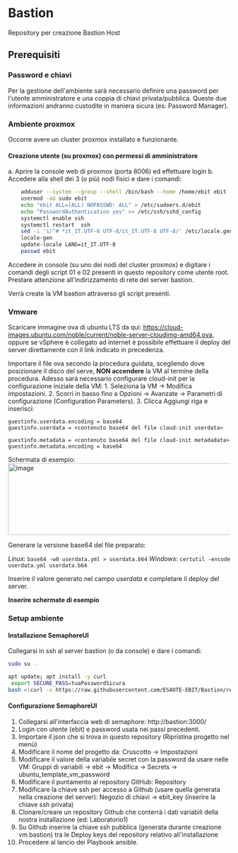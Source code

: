 # Bastion
Repository per creazione Bastion Host


## Prerequisiti

### Password e chiavi
Per la gestione dell'ambiente sarà necessario definire una password per l'utente amministratore e una coppia di chiavi privata/pubblica. 
Queste due informazioni andranno custodite in maniera sicura (es: Password Manager).

### Ambiente proxmox
Occorre avere un cluster proxmox installato e funzionante.

#### Creazione utente (su proxmox) con permessi di amministratore
a. Aprire la console web di proxmox (porta 8006) ed effettuare login
b. Accedere alla shell dei 3 (o più) nodi fisici e dare i comandi:
```bash
    adduser --system --group --shell /bin/bash --home /home/ebit ebit
    usermod -aG sudo ebit
    echo "ebit ALL=(ALL) NOPASSWD: ALL" > /etc/sudoers.d/ebit
    echo "PasswordAuthentication yes" >> /etc/ssh/sshd_config 
    systemctl enable ssh
    systemctl restart  ssh
    sed -i 's/^# *it_IT.UTF-8 UTF-8/it_IT.UTF-8 UTF-8/' /etc/locale.gen
    locale-gen
    update-locale LANG=it_IT.UTF-8
    passwd ebit
```

Accedere in console (su uno dei nodi del cluster proxmox) e digitare i comandi degli script 01 e 02 presenti in questo repository come utente root.
Prestare attenzione all'indirizzamento di rete del server bastion.

Verrà create la VM bastion attraverso gli script presenti.


### Vmware
Scaricare immagine ova di ubuntu LTS da qui: https://cloud-images.ubuntu.com/noble/current/noble-server-cloudimg-amd64.ova, oppure se vSphere è collegato ad internet è possibile effettuare il deploy del server direttamente con il link indicato in precedenza.

Importare il file ova secondo la procedura guidata, scegliendo dove posizionare il disco del serve, **NON accendere** la VM al termine della procedura.
Adesso sarà necessario configurare cloud-init per la configurazione iniziale della VM:
	1. Seleziona la VM → Modifica impostazioni.
	2. Scorri in basso fino a Opzioni → Avanzate → Parametri di configurazione (Configuration Parameters).
	3. Clicca Aggiungi riga e inserisci:
```
guestinfo.userdata.encoding = base64
guestinfo.userdata = <contenuto base64 del file cloud-init userdata>

guestinfo.metadata = <contenuto base64 del file cloud-init metadadata>
guestinfo.metadata.encoding = base64
```
Schermata di esempio:
<img width="710" height="162" alt="image" src="https://github.com/user-attachments/assets/03c9e402-cd77-4825-9de3-93e903f4b07c" />



Generare la versione base64 del file preparato:

_Linux_: ``` base64 -w0 userdata.yml > userdata.b64 ```
_Windows_: ``` certutil -encode userdata.yml userdata.b64 ```

Inserire il valore generato nel campo _userdata_ e completare il deploy del server.

**Inserire schermate di esempio**

### Setup ambiente

#### Installazione SemaphoreUI
Collegarsi in ssh al server bastion (o da console) e dare i comandi:
```bash
sudo su -

apt update; apt install -y curl
 export SECURE_PASS=tuaPasswordSicura
bash <(curl -s https://raw.githubusercontent.com/ESAOTE-EBIT/Bastion/refs/heads/main/02_semaphore_ui.sh)
```

#### Configurazione SemaphoreUI
1. Collegarsi all'interfaccia web di semaphore: http://bastion:3000/
2. Login con utente (ebit) e password usata nei passi precedenti.
3. Importare il json che si trova in questo repository (Ripristina progetto nel menù)
4. Modificare il nome del progetto da: Cruscotto -> Impostazioni
5. Modificare il valore della variabile secret con la password da usare nelle VM: Gruppi di variabili -> ebit -> Modifica -> Secrets ->  ubuntu_template_vm_password
6. Modificare il puntamento al repository GitHub: Repository
7. Modificare la chiave ssh per accesso a Github (usare quella generata nella creazione del server): Negozio di chiavi -> ebit_key (inserire la chiave ssh privata)
8. Clonare/creare un repository Github che conterrà i dati variabili della nostra installazione (ed: Laboratorio1)
9. Su Github inserire la chiave ssh pubblica (generata durante creazione vm bastion) tra le Deploy keys del repository relativo all'installazione
10. Procedere al lancio dei Playbook ansible.



